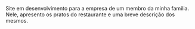 Site em desenvolvimento para a empresa de um membro da minha familia. Nele, apresento os pratos do restaurante e uma breve descrição dos mesmos. 
